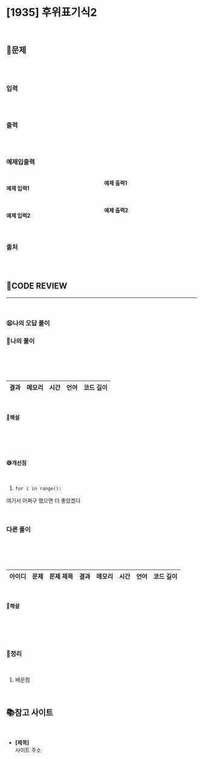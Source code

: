 # [1935] 후위표기식2

<br/>

## **📝문제**

<br/>

<br/>

### **입력**

<br/>

<br/>

### **출력**

<br/>

<br/>

### **예제입출력**

<br/>

<div style="column-count:2; ">
  <div>

**예제 입력1**

```
```

  </div>
  <div>

**예제 출력1**

```
```

  </div>
</div>

<br/>

<div style="column-count:2; ">
  <div>

**예제 입력2**

```
```

  </div>
  <div>

**예제 출력2**

```
```

  </div>
</div>

<br/>

### **출처**

<br/>

<br/>

## **🧐CODE REVIEW**
***

<br/>

### **😫나의 오답 풀이**
### **🧾나의 풀이**

<br/>

```python
```

<br/>

결과	| 메모리 |	시간 |	언어 |	코드 길이 
:----:|:-----:|:-----:|:-----:|:--------:

<br/>

#### **📝해설**

<br/>

```python
```

<br/>

#### **😅개선점**

<br/>

1. `for i in range():` 

여기서 어쩌구 했으면 더 좋았겠다

<br/>

### **다른 풀이**

<br/>

```python
```

<br/>

아이디 |	문제	| 문제 제목 |	결과	| 메모리 |	시간 |	언어 |	코드 길이 
:-----:|:-----:|:---------:|:-----:|:-----:|:-----:|:----:|:--------:

<br/>

#### **📝해설**

<br/>

```python
```

<br/>

### **🔖정리**

<br/>

1. 배운점

<br/>

## 📚참고 사이트

<br/>

- **[제목]**<br/>
사이트 주소